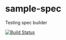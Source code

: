 # sample-spec
Testing spec builder

[![Build Status](https://travis-ci.org/adrianba/sample-spec.svg?branch=master)](https://travis-ci.org/adrianba/sample-spec)
